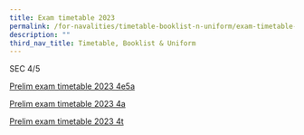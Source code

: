 ```yaml
---
title: Exam timetable 2023
permalink: /for-navalities/timetable-booklist-n-uniform/exam-timetable-2022/
description: ""
third_nav_title: Timetable, Booklist & Uniform
---
```

SEC 4/5

[Prelim exam timetable 2023 4e5a](/files/10/prelim%20exam%20timetable%202023%204e5a%20v1.pdf)

[Prelim exam timetable 2023 4a ](/files/10/prelim%20exam%20timetable%202023%204a%20v1.pdf)

[Prelim exam timetable 2023 4t ](/files/10/prelim%20exam%20timetable%202023%204t%20v1.pdf)

